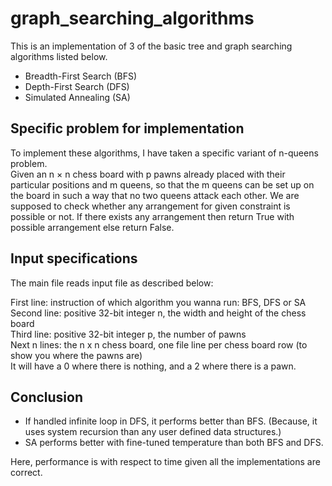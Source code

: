 # graph_searching_algorithms

This is an implementation of 3 of the basic tree and graph searching algorithms listed below.
- Breadth-First Search (BFS)
- Depth-First Search (DFS)
- Simulated Annealing (SA)

## Specific problem for implementation
To implement these algorithms, I have taken a specific variant of n-queens problem. <br />
Given an n × n chess board with p pawns already placed with their particular positions and m queens, so that the m queens can be set up on the board in such a way that no two queens attack each other. We are supposed to check whether any arrangement for given constraint is possible or not. If there exists any arrangement then return True with possible arrangement else return False.

## Input specifications
The main file reads input file as described below:

First line: instruction of which algorithm you wanna run: BFS, DFS or SA <br />
Second line: positive 32-bit integer n, the width and height of the chess board <br />
Third line: positive 32-bit integer p, the number of pawns <br />
Next n lines: the n x n chess board, one file line per chess board row (to show you where the pawns are) <br />
It will have a 0 where there is nothing, and a 2 where there is a pawn. <br />

## Conclusion

- If handled infinite loop in DFS, it performs better than BFS. (Because, it uses system recursion than any user defined data structures.)
- SA performs better with fine-tuned temperature than both BFS and DFS.

Here, performance is with respect to time given all the implementations are correct.
